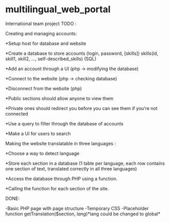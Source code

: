 # multilingual_web_portal
International team project
TODO :

Creating and managing accounts:

*Setup host for database and website

*Create a database to store accounts (login, password, [skills])     skills(id, skill1, skill2, …, self-described_skills) (SQL)

*Add an account through a UI (php -> modifying the database)

*Connect to the website (php -> checking database)

*Disconnect from the website (php)

*Public sections should allow anyone to view them

*Private ones should redirect you before you can see them if you’re not connected

*Use a query to filter through the database of accounts

*Make a UI for users to search

Making the website translatable in three languages :

*Choose a way to detect language

*Store each section in a database (1 table per language, each row contains one section of text, translated correctly in all three languages) 

*Access the database through PHP using a function.

*Calling the function for each section of the site.

DONE:

-Basic PHP page with page structure
-Temporary CSS
-Placeholder function getTranslation($section, $lang)  *$lang could be changed to global*

